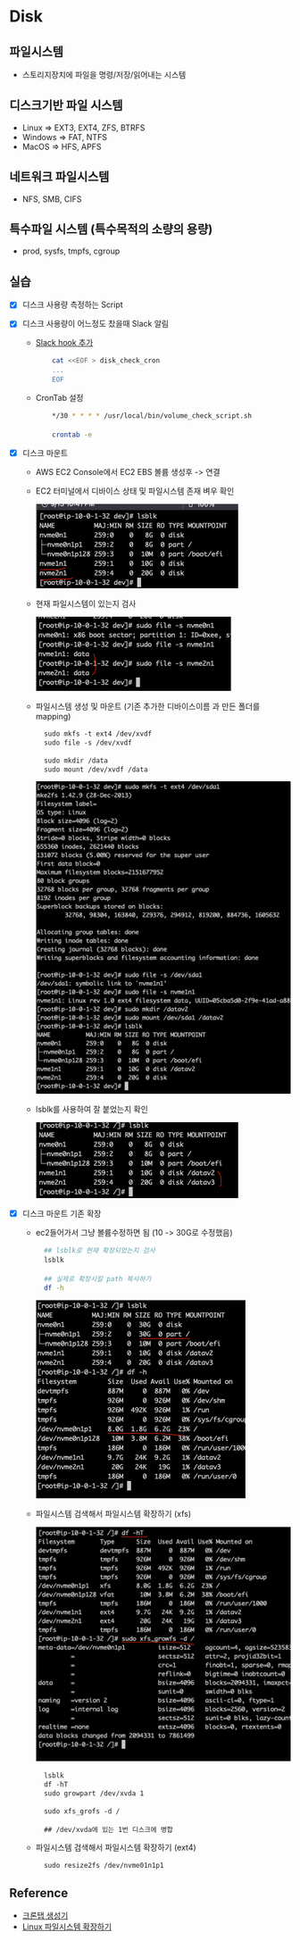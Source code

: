 # Disk

## 파일시스템

- 스토리지장치에 파일을 명령/저장/읽어내는 시스템

## 디스크기반 파일 시스템

- Linux => EXT3, EXT4, ZFS, BTRFS
- Windows => FAT, NTFS
- MacOS => HFS, APFS

## 네트워크 파일시스템

- NFS, SMB, CIFS

## 특수파일 시스템 (특수목적의 소량의 용량)

- prod, sysfs, tmpfs, cgroup

## 실습

- [x] 디스크 사용량 측정하는 Script
- [x] 디스크 사용량이 어느정도 찼을때 Slack 알림

  - <a href="https://jojoldu.tistory.com/552"> Slack hook 추가 </a>

    ```sh
        cat <<EOF > disk_check_cron
        ...
        EOF
    ```

  - CronTab 설정

    ```sh
        */30 * * * * /usr/local/bin/volume_check_script.sh

        crontab -e
    ```

- [x] 디스크 마운트

  - AWS EC2 Console에서 EC2 EBS 볼륨 생성후 -> 연결
  - EC2 터미널에서 디바이스 상태 및 파일시스템 존재 벼우 확인

    ![lsblk](./public/lsblk.png)

  - 현재 파일시스템이 있는지 검사

    ![nvm](./public/nvm.png)

  - 파일시스템 생성 및 마운트 (기존 추가한 디바이스이름 과 만든 폴더를 mapping)

    ```
      sudo mkfs -t ext4 /dev/xvdf
      sudo file -s /dev/xvdf

      sudo mkdir /data
      sudo mount /dev/xvdf /data
    ```

    ![register](./public/register.png)

  - lsblk를 사용하여 잘 붙었는지 확인

    ![check](./public/check.png)

- [x] 디스크 마운트 기존 확장

  - ec2들어가서 그냥 볼륨수정하면 됨 (10 -> 30G로 수정했음)

    ```sh
      ## lsblk로 현재 확장되었는지 검사
      lsblk

      ## 실제로 확장시킬 path 복사하기
      df -h
    ```

    ![attach](./public/attach_1.png)

  - 파일시스템 검색해서 파일시스템 확장하기 (xfs)

    ![attach_2](./public/attach_2.png)

    ```
      lsblk
      df -hT
      sudo growpart /dev/xvda 1

      sudo xfs_grofs -d /

      ## /dev/xvda에 있는 1번 디스크에 병합
    ```

  - 파일시스템 검색해서 파일시스템 확장하기 (ext4)

    ```
      sudo resize2fs /dev/nvme01n1p1
    ```

## Reference

- <a href="https://crontab.guru/#*_*_*_*_*"> 크론탭 생성기 </a>
- <a href="https://docs.aws.amazon.com/ko_kr/AWSEC2/latest/UserGuide/recognize-expanded-volume-linux.html"> Linux 파일시스템 확장하기 </a>
